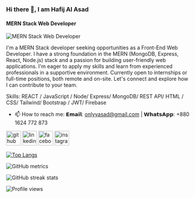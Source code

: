 ### Hi there 👋, I am Hafij Al Asad
#### MERN Stack Web Developer
![MERN Stack Web Developer](https://i.ibb.co/47ByrKs/Blue-And-Grey-Modern-Minimalist-Digital-Marketing-Linkedin-Article-Cover-Image-3.png)

I'm a MERN Stack developer seeking opportunities as a Front-End Web Developer. I have a strong foundation in the MERN (MongoDB, Express, React, Node.js) stack and a passion for building user-friendly web applications. I'm eager to apply my skills and learn from experienced professionals in a supportive environment. Currently open to internships or full-time positions, both remote and on-site. Let's connect and explore how I can contribute to your team.

Skills: REACT / JavaScript / Node/ Express/ MongoDB/ REST API/ HTML / CSS/ Tailwind/ Bootstrap / JWT/ Firebase

- 📫 How to reach me: 𝗘𝗺𝗮𝗶𝗹: onlyyasad@gmail.com | 𝗪𝗵𝗮𝘁𝘀𝗔𝗽𝗽: +880 1624 772 873 


[<img src='https://cdn.jsdelivr.net/npm/simple-icons@3.0.1/icons/github.svg' alt='github' height='40'>](https://github.com/onlyyasad)  [<img src='https://cdn.jsdelivr.net/npm/simple-icons@3.0.1/icons/linkedin.svg' alt='linkedin' height='40'>](https://www.linkedin.com/in/hafijalasad/)  [<img src='https://cdn.jsdelivr.net/npm/simple-icons@3.0.1/icons/facebook.svg' alt='facebook' height='40'>](https://www.facebook.com/19asad92)  [<img src='https://cdn.jsdelivr.net/npm/simple-icons@3.0.1/icons/instagram.svg' alt='instagram' height='40'>](https://www.instagram.com/asadfizz/)  

[![Top Langs](https://github-readme-stats.vercel.app/api/top-langs/?username=onlyyasad)](https://github.com/anuraghazra/github-readme-stats)

![GitHub metrics](https://metrics.lecoq.io/onlyyasad)  

![GitHub streak stats](https://streak-stats.demolab.com/?user=onlyyasad)  

![Profile views](https://gpvc.arturio.dev/onlyyasad)  
